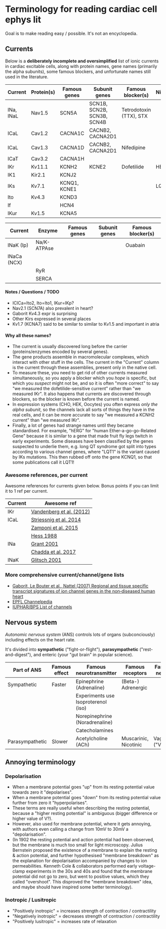 # Terminology for reading cardiac cell ephys lit

Goal is to make reading easy / possible.
It's not an encyclopedia.

## Currents

Below is a **deliberately incomplete and oversimplified** list of ionic currents in cardiac excitable cells, along with protein names, gene names (primarily the alpha subunits), some famous blockers, and unfortunate names still used in the literature.

| Current   | Protein(s) | Famous genes | Subunit genes              | Famous blocker(s)       | Nicknames |
|-----------|------------|--------------|----------------------------|-------------------------|-----------|
| INa, INaL | Nav1.5     | SCN5A        | SCN1B, SCN2B, SCN3B, SCN4B | Tetrodotoxin (TTX), STX |           |
| ICaL      | Cav1.2     | CACNA1C      | CACNB2, CACNA2D1           |                         |           |
| ICaL      | Cav1.3     | CACNA1D      | CACNB2, CACNA2D1           | Nifedipine              |           |
| ICaT      | Cav3.2     | CACNA1H      |                            |                         |           |
| IKr       | Kv11.1     | KCNH2        | KCNE2                      | Dofetilide              | HERG      |
| IK1       | Kir2.1     | KCNJ2        |                            |                         |           |
| IKs       | Kv7.1      | KCNQ1, KCNE1 |                            |                         | LQT1      |
| Ito       | Kv4.3      | KCND3        |                            |                         |           |
| If        |            | HCN4         |                            |                         |           |
| IKur      | Kv1.5      | KCNA5        |                            |                         |           |

| Current     | Enzyme      | Famous genes | Subunit genes              | Famous blocker(s) |
|-------------|-------------|--------------|----------------------------|-------------------|
| INaK (Ip)   | Na/K-ATPAse |              |                            | Ouabain           |
| INaCa (NCX) |             |              |                            |                   |
|             | RyR         |              |                            |                   |
|             | SERCA       |              |                            |                   | 

#### Notes / Questions / TODO

- IClCa=Ito2, Ito=Ito1, IKur=IKp?
- Nav2.1 (SCN7A) also prevalent in heart?
- Gaborit Kv4.3 expr is surprising
- Other Kirs expressed in several places
- Kv1.7 (KCNA7) said to be similar to similar to Kv1.5 and important in atria

#### Why all these names? 

- The current is usually discovered long before the carrier (proteins/enzymes encoded by several genes).
- The gene products assemble in macromolecular complexes, which interact with other stuff in the cells. The current in the "Current" column is the current through these assemblies, present only in the native cell.
- To measure these, you need to get rid of other currents measured simultaneously, so you apply a blocker which you _hope_ is specific, but which you _suspect_ might not be, and so it is often "more correct" to say "we measured the dofetilide-sensitive current" rather than "we measured IKr". It also happens that currents are discovered through blockers, so the blocker is known before the current is named.
- In expression systems (CHO, HEK, Oocytes) you often express _only the alpha subunit_, so the channels lack all sorts of things they have in the real cells, and it can be more accurate to say "we measured a KCNH2 current" than "we measured IKr".
- Finally, a lot of genes had strange names until they became standardised. For example, "hERG" for "human Ether-a-go-go-Related Gene" because it is similar to a gene that made fruit fly legs twitch in early experiments. Some diseases have been classified by the genes suspected to underlie them, e.g. long QT syndrome got split into types according to various channel genes, where "LQT1" is the variant caused by IKs mutations. This then rubbed off onto the gene KCNQ1, so that some publications call it LQT1!

### Awesome references, per current

Awesome references for currents given below.
Bonus points if you can limit it to 1 ref per current.

| Current | Awesome ref                                                            |
| --------|------------------------------------------------------------------------|
| IKr     | [Vandenberg et al. (2012)](https://doi.org/10.1152/physrev.00036.2011) |
| ICaL    | [Striessnig et al. 2014](https://doi.org/10.1002/wmts.102)             |
|         | [Zamponi et al. 2015](https://doi.org/10.1124/pr.114.009654)           |
|         | [Hess 1988](https://doi.org/10.1139/y88-201)                           |
| INa     | [Grant 2001](https://doi.org/10.1016/S0002-9343(00)00714-2)            |
|         | [Chadda et al. 2017](https://doi.org/10.1007/s00424-017-1959-1)        |
| INaK    | [Glitsch 2001](https://doi.org/10.1152/physrev.2001.81.4.1791)         |

### More comprehensive current/channel/gene lists

- [Gaborit, Le Bouter et al., Nattel (2007) Regional and tissue specific transcript signatures of ion channel genes in the non‐diseased human heart](https://doi.org/10.1113/jphysiol.2006.126714)
- [EPFL Channelpedia](https://channelpedia.epfl.ch/)
- [IUPHAR/BPS List of channels](https://www.guidetopharmacology.org/GRAC/IonChannelListForward?class=VGIC)

## Nervous system

*Autonomic nervous system* (ANS) controls lots of organs (subconciously) including effects on the heart rate.

It's divided into **sympathetic** ("fight-or-flight"), **parasympathetic** ("rest-and-digest"), and enteric (your "gut brain" in popular science).

| Part of ANS     | Famous effect | Famous neurotransmitter             | Famous receptors      | Famous nerves   |
|-----------------|---------------|-------------------------------------|-----------------------|-----------------|
| Sympathetic     | Faster        | Epinephrine (Adrenaline)            | (Beta-) Adrenergic    |                 |
|                 |               | Experiments use Isoproterenol (iso) |                       |                 |
|                 |               | Norepinephrine (Noradrenaline)      |                       |                 |
|                 |               | Catecholamines                      |                       |                 |
| Parasympathetic | Slower        | Acetylcholine (ACh)                 | Muscarinic, Nicotinic | Vagus ("Vagal") |

## Annoying terminology

### Depolarisation

- When a membrane potential goes "up" from its resting potential value towards zero it "depolarises".
- When a membrane potential goes "down" from its resting potential value further from zero it "hyperpolarises".
- These terms are really useful when describing the resting potential, because a "higher resting potential" is ambiguous (bigger difference or higher value of V?).
- However, also used for membrane potential, where it gets annoying, with authors even calling a change from 10mV to 30mV a "depolarisation".
- (In 1902 the resting potential and action potential had been observed, but the membrane is much too small for light microscopy. Julius Bernstein proposed the existence of a membrane to explain the resting & action potential, and further hypothesised "membrane breakdown" as the explanation for depolarisation accompanied by changes to ion permeabilities. Kenneth Cole & collaborators performed early voltage-clamp experiments in the 30s and 40s and found that the membrane potential did not go to zero, but went to positive values, which they called "overshoot". This disproved the "membrane breakdown" idea, and maybe should have inspired some better terminology).

### Inotropic / Lusitropic

- "Positively inotropic" = increases strength of contraction / contractility
- "Negatively inotropic" = decreases strength of contraction / contractility
- "Positively lusitropic" = increases rate of relaxation
